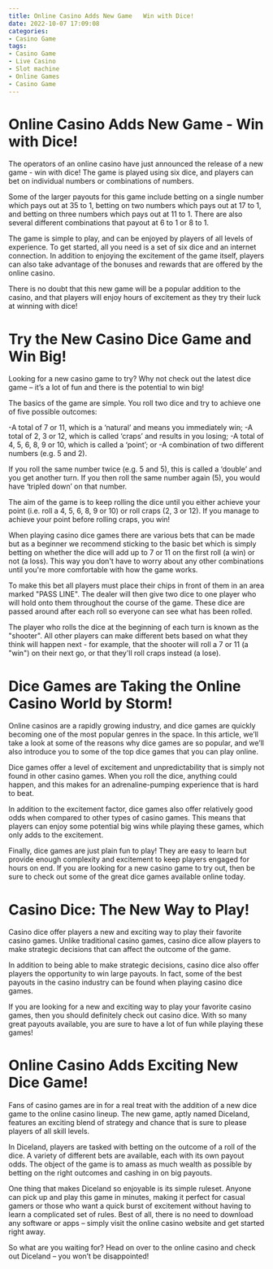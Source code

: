 ```yaml
---
title: Online Casino Adds New Game   Win with Dice!
date: 2022-10-07 17:09:08
categories:
- Casino Game
tags:
- Casino Game
- Live Casino
- Slot machine
- Online Games
- Casino Game
---
```



#  Online Casino Adds New Game - Win with Dice!

The operators of an online casino have just announced the release of a new game - win with dice! The game is played using six dice, and players can bet on individual numbers or combinations of numbers.

Some of the larger payouts for this game include betting on a single number which pays out at 35 to 1, betting on two numbers which pays out at 17 to 1, and betting on three numbers which pays out at 11 to 1. There are also several different combinations that payout at 6 to 1 or 8 to 1.

The game is simple to play, and can be enjoyed by players of all levels of experience. To get started, all you need is a set of six dice and an internet connection. In addition to enjoying the excitement of the game itself, players can also take advantage of the bonuses and rewards that are offered by the online casino.

There is no doubt that this new game will be a popular addition to the casino, and that players will enjoy hours of excitement as they try their luck at winning with dice!

#  Try the New Casino Dice Game and Win Big!

Looking for a new casino game to try? Why not check out the latest dice game – it’s a lot of fun and there is the potential to win big!

The basics of the game are simple. You roll two dice and try to achieve one of five possible outcomes:

-A total of 7 or 11, which is a ‘natural’ and means you immediately win;
-A total of 2, 3 or 12, which is called ‘craps’ and results in you losing;
-A total of 4, 5, 6, 8, 9 or 10, which is called a ‘point’; or
-A combination of two different numbers (e.g. 5 and 2).

If you roll the same number twice (e.g. 5 and 5), this is called a ‘double’ and you get another turn. If you then roll the same number again (5), you would have ‘tripled down’ on that number.

The aim of the game is to keep rolling the dice until you either achieve your point (i.e. roll a 4, 5, 6, 8, 9 or 10) or roll craps (2, 3 or 12). If you manage to achieve your point before rolling craps, you win!




When playing casino dice games there are various bets that can be made but as a beginner we recommend sticking to the basic bet which is simply betting on whether the dice will add up to 7 or 11 on the first roll (a win) or not (a loss). This way you don't have to worry about any other combinations until you're more comfortable with how the game works. 



 To make this bet all players must place their chips in front of them in an area marked "PASS LINE". The dealer will then give two dice to one player who will hold onto them throughout the course of the game. These dice are passed around after each roll so everyone can see what has been rolled. 



 The player who rolls the dice at the beginning of each turn is known as the "shooter". All other players can make different bets based on what they think will happen next - for example, that the shooter will roll a 7 or 11 (a "win") on their next go, or that they'll roll craps instead (a lose). 


#  Dice Games are Taking the Online Casino World by Storm!

Online casinos are a rapidly growing industry, and dice games are quickly becoming one of the most popular genres in the space. In this article, we’ll take a look at some of the reasons why dice games are so popular, and we’ll also introduce you to some of the top dice games that you can play online.

Dice games offer a level of excitement and unpredictability that is simply not found in other casino games. When you roll the dice, anything could happen, and this makes for an adrenaline-pumping experience that is hard to beat.

In addition to the excitement factor, dice games also offer relatively good odds when compared to other types of casino games. This means that players can enjoy some potential big wins while playing these games, which only adds to the excitement.

Finally, dice games are just plain fun to play! They are easy to learn but provide enough complexity and excitement to keep players engaged for hours on end. If you are looking for a new casino game to try out, then be sure to check out some of the great dice games available online today.

#  Casino Dice: The New Way to Play!

Casino dice offer players a new and exciting way to play their favorite casino games. Unlike traditional casino games, casino dice allow players to make strategic decisions that can affect the outcome of the game.

In addition to being able to make strategic decisions, casino dice also offer players the opportunity to win large payouts. In fact, some of the best payouts in the casino industry can be found when playing casino dice games.

If you are looking for a new and exciting way to play your favorite casino games, then you should definitely check out casino dice. With so many great payouts available, you are sure to have a lot of fun while playing these games!

#  Online Casino Adds Exciting New Dice Game!

Fans of casino games are in for a real treat with the addition of a new dice game to the online casino lineup. The new game, aptly named Diceland, features an exciting blend of strategy and chance that is sure to please players of all skill levels.

In Diceland, players are tasked with betting on the outcome of a roll of the dice. A variety of different bets are available, each with its own payout odds. The object of the game is to amass as much wealth as possible by betting on the right outcomes and cashing in on big payouts.

One thing that makes Diceland so enjoyable is its simple ruleset. Anyone can pick up and play this game in minutes, making it perfect for casual gamers or those who want a quick burst of excitement without having to learn a complicated set of rules. Best of all, there is no need to download any software or apps – simply visit the online casino website and get started right away.

So what are you waiting for? Head on over to the online casino and check out Diceland – you won’t be disappointed!